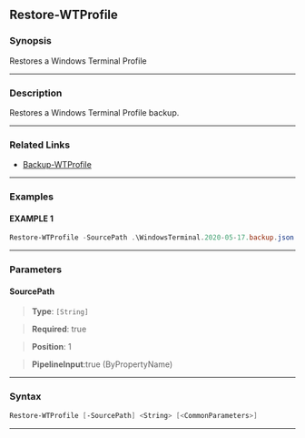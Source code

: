 Restore-WTProfile
-----------------
### Synopsis
Restores a Windows Terminal Profile

---
### Description

Restores a Windows Terminal Profile backup.

---
### Related Links
* [Backup-WTProfile](Backup-WTProfile.md)



---
### Examples
#### EXAMPLE 1
```PowerShell
Restore-WTProfile -SourcePath .\WindowsTerminal.2020-05-17.backup.json
```

---
### Parameters
#### **SourcePath**

> **Type**: ```[String]```

> **Required**: true

> **Position**: 1

> **PipelineInput**:true (ByPropertyName)



---
### Syntax
```PowerShell
Restore-WTProfile [-SourcePath] <String> [<CommonParameters>]
```
---

